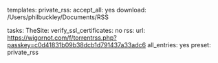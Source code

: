 templates:
  private_rss:
    accept_all: yes
    download: /Users/philbuckley/Documents/RSS

tasks: 
  TheSite:
    verify_ssl_certificates: no
    rss: 
      url: https://wigornot.com/f/torrentrss.php?passkey=c0d41831b09b38dcb1d791437a33adc6
      all_entries: yes
    preset: private_rss